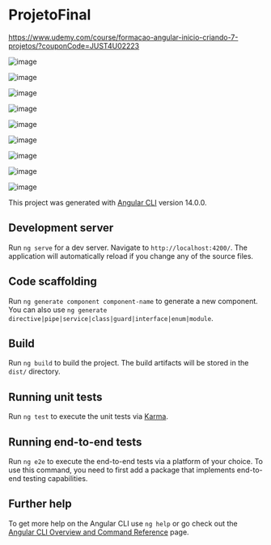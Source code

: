 # ProjetoFinal

https://www.udemy.com/course/formacao-angular-inicio-criando-7-projetos/?couponCode=JUST4U02223

![image](https://github.com/user-attachments/assets/912e02be-7009-4fe0-b4ff-d6784aab5eaf)

![image](https://github.com/user-attachments/assets/34fd4166-45cb-4d14-a6fc-11a34596a7ad)

![image](https://github.com/user-attachments/assets/970f6ee1-df9c-49d6-9762-c47b44705da2)

![image](https://github.com/user-attachments/assets/191ebcff-8797-4e76-90f7-e76079dabef3)

![image](https://github.com/user-attachments/assets/4ff1e3fc-54fd-433f-af7b-2f1a95531c71)

![image](https://github.com/user-attachments/assets/9816131e-b71d-4b74-8d1e-06891f8e53b8)

![image](https://github.com/user-attachments/assets/0ce9d93a-b942-4de4-ae22-0bf24f9c39ad)

![image](https://github.com/user-attachments/assets/53caa748-96b8-441a-8f02-a397af009f60)

![image](https://github.com/user-attachments/assets/698b5446-3fe6-4d87-ae8e-71d83ca4d5a8)

This project was generated with [Angular CLI](https://github.com/angular/angular-cli) version 14.0.0.

## Development server

Run `ng serve` for a dev server. Navigate to `http://localhost:4200/`. The application will automatically reload if you change any of the source files.

## Code scaffolding

Run `ng generate component component-name` to generate a new component. You can also use `ng generate directive|pipe|service|class|guard|interface|enum|module`.

## Build

Run `ng build` to build the project. The build artifacts will be stored in the `dist/` directory.

## Running unit tests

Run `ng test` to execute the unit tests via [Karma](https://karma-runner.github.io).

## Running end-to-end tests

Run `ng e2e` to execute the end-to-end tests via a platform of your choice. To use this command, you need to first add a package that implements end-to-end testing capabilities.

## Further help

To get more help on the Angular CLI use `ng help` or go check out the [Angular CLI Overview and Command Reference](https://angular.io/cli) page.
